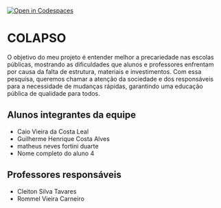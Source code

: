 [![Open in Codespaces](https://classroom.github.com/assets/launch-codespace-2972f46106e565e64193e422d61a12cf1da4916b45550586e14ef0a7c637dd04.svg)](https://classroom.github.com/open-in-codespaces?assignment_repo_id=19006083)
# COLAPSO

O objetivo do meu projeto é entender melhor a precariedade nas escolas públicas, mostrando as dificuldades que alunos e professores enfrentam por causa da falta de estrutura, materiais e investimentos. Com essa pesquisa, queremos chamar a atenção da sociedade e dos responsáveis para a necessidade de mudanças rápidas, garantindo uma educação pública de qualidade para todos.


## Alunos integrantes da equipe

* Caio Vieira da Costa Leal
* Guilherme Henrique Costa Alves
* matheus neves fortini duarte
* Nome completo do aluno 4

## Professores responsáveis

* Cleiton Silva Tavares
* Rommel Vieira Carneiro






